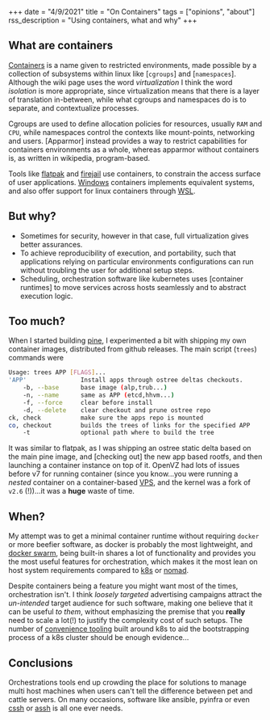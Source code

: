 +++
date = "4/9/2021"
title = "On Containers"
tags = ["opinions", "about"]
rss_description = "Using containers, what and why"
+++

## What are containers

[Containers] is a name given to restricted environments, made possible by a collection of subsystems within linux like [`cgroups`] and [`namespaces`]. Although the wiki page uses the word _virtualization_ I think the word _isolation_ is more appropriate, since virtualization means that there is a layer of translation in-between, while what cgroups and namespaces do is to separate, and contextualize processes.

Cgroups are used to define allocation policies for resources, usually `RAM` and `CPU`, while namespaces control the contexts like mount-points, networking and users. [Apparmor] instead provides a way to restrict capabilities for containers environments as a whole, whereas apparmor without containers is, as written in wikipedia, program-based.

Tools like [flatpak] and [firejail] use containers, to constrain the access surface of user applications.
[Windows] containers implements equivalent systems, and also offer support for linux containers through [WSL].

## But why?

- Sometimes for security, however in that case, full virtualization gives better assurances.
- To achieve reproducibility of execution, and portability, such that applications relying on particular environments configurations can run without troubling the user for additional setup steps.
- Scheduling, orchestration software like kubernetes uses [container runtimes] to move services across hosts seamlessly and to abstract execution logic.

## Too much?

When I started building [pine], I experimented a bit with shipping my own container images, distributed from github releases. The main script (`trees`) commands were

```sh
Usage: trees APP [FLAGS]...
'APP'               Install apps through ostree deltas checkouts.
    -b, --base      base image (alp,trub...)
    -n, --name      same as APP (etcd,hhvm...)
    -f, --force     clear before install
    -d, --delete    clear checkout and prune ostree repo
ck, check           make sure the apps repo is mounted
co, checkout        builds the trees of links for the specified APP
    -t 	            optional path where to build the tree
```

It was similar to flatpak, as I was shipping an ostree static delta based on the main pine image, and [checking out] the new app based rootfs, and then launching a container instance on top of it. OpenVZ had lots of issues before v7 for running container (since you know...you were running a _nested_ container on a container-based [VPS], and the kernel was a fork of `v2.6` (!))...it was a **huge** waste of time.

## When?

My attempt was to get a minimal container runtime without requiring `docker` or more beefier software, as docker is probably the most lightweight, and [docker swarm], being built-in shares a lot of functionality and provides you the most useful features for orchestration, which makes it the most lean on host system requirements compared to [k8s] or [nomad].

Despite containers being a feature you might want most of the times, orchestration isn't. I think _loosely targeted_ advertising campaigns attract the _un-intended_ target audience for such software, making one believe that it can be useful _to them_, without emphasizing the premise that you **really** need to scale a lot(!) to justify the complexity cost of such setups. The number of [convenience tooling] built around k8s to aid the bootstrapping process of a k8s cluster should be enough evidence...

## Conclusions

Orchestrations tools end up crowding the place for solutions to manage multi host machines when users can't tell the difference between pet and cattle servers. On many occasions, software like ansible, pyinfra or even [cssh] or [assh] is all one ever needs.

<!-- prettier-start-ignore -->

[assh]: https://github.com/moul/assh
[cssh]: https://github.com/duncs/clusterssh
[convenience tooling]: https://reddit.com/r/kubernetes/comments/be0415/k3s_minikube_or_microk8s/el2xy5r/
[docker swarm]: https://docs.docker.com/engine/swarm/
[k8s]: https://docs.kublr.com/installation/hardware-recommendation/
[nomad]: https://www.nomadproject.io/docs/install/production/requirements
[vps]: https://en.wikipedia.org/wiki/Virtual_private_server
[ostree-checkout]: https://manpages.debian.org/testing/ostree/ostree-checkout.1.en.html
[pine]: /posts/alpine/
[kubernetes]: https://kubernetes.io/docs/setup/production-environment/container-runtimes/
[wsl]: https://docs.microsoft.com/en-us/windows/wsl/about
[windows]: https://docs.microsoft.com/en-us/virtualization/windowscontainers/about/
[firejail]: https://github.com/netblue30/firejail
[flatpak]: https://en.wikipedia.org/wiki/Flatpak
[containers]: https://en.wikipedia.org/wiki/List_of_Linux_containers
[cgroups]: https://en.wikipedia.org/wiki/Cgroups
[namespaces]: https://en.wikipedia.org/wiki/Linux_namespaces

<!-- prettier-end-ignore -->
